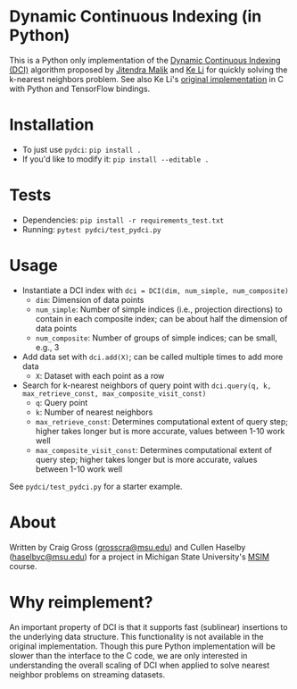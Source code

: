 # Dynamic Continuous Indexing (in Python)

This is a Python only implementation of the [Dynamic Continuous Indexing (DCI)](https://github.com/ke-li/dci-knn) algorithm proposed by [Jitendra Malik](https://people.eecs.berkeley.edu/~malik/) and [Ke Li](https://www.sfu.ca/~keli/) for quickly solving the k-nearest neighbors problem. See also Ke Li's [original implementation](https://github.com/ke-li/dci-knn) in C with Python and TensorFlow bindings.

# Installation

- To just use `pydci`:
	`pip install .`
- If you'd like to modify it:
	`pip install --editable .`

# Tests 

- Dependencies:
	`pip install -r requirements_test.txt`
- Running:
	`pytest pydci/test_pydci.py`

# Usage

- Instantiate a DCI index with `dci = DCI(dim, num_simple, num_composite)`
	- `dim`: Dimension of data points
	- `num_simple`: Number of simple indices (i.e., projection directions) to contain in each composite index; can be about half the dimension of data points
	- `num_composite`: Number of groups of simple indices; can be small, e.g., 3
- Add data set with `dci.add(X)`; can be called multiple times to add more data
	- `X`: Dataset with each point as a row
- Search for k-nearest neighbors of query point with `dci.query(q, k, max_retrieve_const, max_composite_visit_const)`
	- `q`: Query point
	- `k`: Number of nearest neighbors
	- `max_retrieve_const`: Determines computational extent of query step; higher takes longer but is more accurate, values between 1-10 work well
	- `max_composite_visit_const`: Determines computational extent of query step; higher takes longer but is more accurate, values between 1-10 work well

See `pydci/test_pydci.py` for a starter example.

# About

Written by Craig Gross (<grosscra@msu.edu>) and Cullen Haselby (<haselbyc@msu.edu>) for a project in Michigan State University's [MSIM](https://math.msu.edu/msim/) course.

# Why reimplement?

An important property of DCI is that it supports fast (sublinear) insertions to the underlying data structure. This functionality is not available in the original implementation. Though this pure Python implementation will be slower than the interface to the C code, we are only interested in understanding the overall scaling of DCI when applied to solve nearest neighbor problems on streaming datasets.

